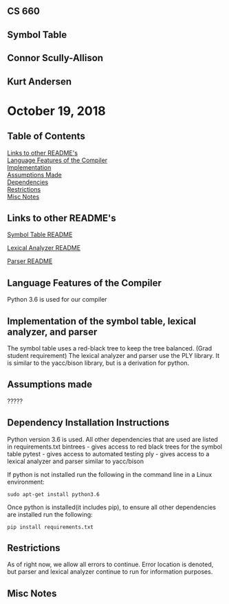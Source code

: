 ## CS 660
## Symbol Table

## Connor Scully-Allison
## Kurt Andersen
# October 19, 2018

## Table of Contents
[Links to other README's](#links) <br>
[Language Features of the Compiler](#language) <br>
[Implementation](#implementation) <br>
[Assumptions Made](#assumptions) <br>
[Dependencies](#dependenciies) <br>
[Restrictions](#restrictions) <br>
[Misc Notes](#misc) <br>

<a name="links"/>

## Links to other README's

[Symbol Table README](./SymbolTable/README.md)

[Lexical Analyzer README](./LexicalAnalizer/README.md)

[Parser README](./Parser/README.md)

<a name="language"/>

## Language Features of the Compiler

Python 3.6 is used for our compiler

<a name="implementation"/>

## Implementation of the symbol table, lexical analyzer, and parser

The symbol table uses a red-black tree to keep the tree balanced. (Grad student requirement)
The lexical analyzer and parser use the PLY library.  It is similar to the yacc/bison library,
but is a derivation for python.

<a name="assumptions"/>

## Assumptions made

?????

<a name="dependencies"/>

## Dependency Installation Instructions

Python version 3.6 is used.
All other dependencies that are used are listed in requirements.txt
	bintrees - gives access to red black trees for the symbol table
	pytest - gives access to automated testing
	ply - gives access to a lexical analyzer and parser similar to yacc/bison

If python is not installed run the following in the command line in a Linux environment:
```
sudo apt-get install python3.6
```
Once python is installed(it includes pip), to ensure all other dependencies are installed run the following:
```
pip install requirements.txt
```

<a name="restrictions"/>

## Restrictions

As of right now, we allow all errors to continue.  Error location is denoted, but parser and lexical analyzer
continue to run for information purposes.

<a name="misc"/>

## Misc Notes


